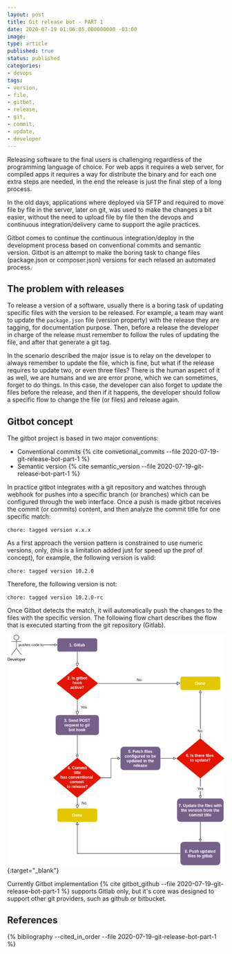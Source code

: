 ```yaml
---
layout: post
title: Git release bot - PART 1
date: 2020-07-19 01:06:05.000000000 -03:00
image:
type: article
published: true
status: published
categories:
- devops
tags:
- version,
- file,
- gitbot,
- release,
- git,
- commit,
- update,
- developer
---
```


Releasing software to the final users is challenging regardless of the programming
language of choice. For web apps it requires a web server, for compiled apps
it requires a way for distribute the binary and for each one extra steps
are needed, in the end the release is just the final step of a long process.

In the old days, applications where deployed via SFTP and required to move file by file
in the server, later on git, was used to make the changes a bit easier, without the need
to upload file by file then the devops and continuous integration/delivery
came to support the agile practices.

Gitbot comes to continue the continuous integration/deploy in the development
process based on conventional commits and semantic version. Gitbot is an attempt
to make the boring task to change files (package.json or composer.json) versions
for each relased an automated process.

## The problem with releases

To release a version of a software, usually there is a boring task of updating
specific files with the version to be released. For example, a team may want to update
the `package.json` file (version property) with the release they are tagging,
for documentation purpose. Then, before a release the developer in charge of the
release must remember to follow the rules of updating the file, and after that
generate a git tag.

In the scenario described the major issue is to relay on the developer
to always remember to update the file, which is fine, but what if the release
requires to update two, or even three files? There is the human aspect of it
as well, we are humans and we are error prone, which we can sometimes,
forget to do things. In this case, the developer can also forget to update the
files before the release, and then if it happens, the developer should
follow a specific flow to change the file (or files) and release again.

## Gitbot concept

The gitbot project is based in two major conventions:

* Conventional commits {% cite convetional_commits --file 2020-07-19-git-release-bot-part-1 %}
* Semantic version {% cite semantic_version --file 2020-07-19-git-release-bot-part-1 %}

In practice gitbot integrates with a git repository and watches through webhook for pushes into
a specific branch (or branches) which can be configured through the web interface.
Once a push is made gitbot receives the commit (or commits) content, and then
analyze the commit title for one specific match:

```shell
chore: tagged version x.x.x
```

As a first approach the version pattern is constrained to use numeric versions,
only, (this is a limitation added just for speed up the prof of concept),
for example, the following version is valid:

```shell
chore: tagged version 10.2.0
```

Therefore, the following version is not:

```shell
chore: tagged version 10.2.0-rc
```

Once Gitbot detects the match, it will automatically push the changes to the
files with the specific version. The following flow chart describes the flow that is executed starting from the git repository (Gitlab).

[![Git bot flow chart](/images/posts/2020-07-19-git-release-bot-part-1/flowchart.png)](/images/posts/2020-07-19-git-release-bot-part-1/flowchart.png){:target="_blank"}

Currently Gitbot implementation
{% cite gitbot_github --file 2020-07-19-git-release-bot-part-1 %}
supports Gitlab only, but it's core was designed to support other git providers,
such as github or bitbucket.

## References

{% bibliography --cited_in_order --file 2020-07-19-git-release-bot-part-1 %}
